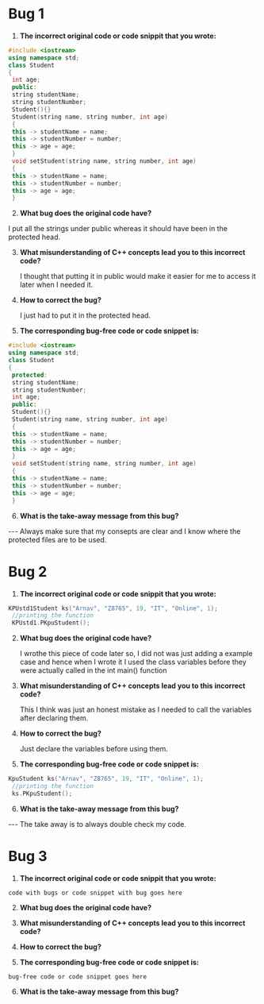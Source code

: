 # Bug 1

1. **The incorrect original code or code snippit that you wrote:**

``` cpp
#include <iostream>
using namespace std;
class Student
{
 int age;
 public:
 string studentName;
 string studentNumber;
 Student(){}
 Student(string name, string number, int age)
 {
 this -> studentName = name;
 this -> studentNumber = number;
 this -> age = age;
 }
 void setStudent(string name, string number, int age)
 {
 this -> studentName = name;
 this -> studentNumber = number;
 this -> age = age;
 }

```

2. **What bug does the original code have?**

  I put all the strings under public whereas it should have been in the protected head.

3. **What misunderstanding of C++ concepts lead you to this incorrect code?**

    I thought that putting it in public would make it easier for me to access it later when I needed it.

4. **How to correct the bug?**

    I just had to put it in the protected head.

5. **The corresponding bug-free code or code snippet is:**

```cpp
#include <iostream>
using namespace std;
class Student
{
 protected:
 string studentName;
 string studentNumber;
 int age;
 public:
 Student(){}
 Student(string name, string number, int age)
 {
 this -> studentName = name;
 this -> studentNumber = number;
 this -> age = age;
 }
 void setStudent(string name, string number, int age)
 {
 this -> studentName = name;
 this -> studentNumber = number;
 this -> age = age;
 }
```

6. **What is the take-away message from this bug?**

--- Always make sure that my consepts are clear and I know where the protected files are to be used.

# Bug 2

1. **The incorrect original code or code snippit that you wrote:**

```cpp
KPUstd1Student ks("Arnav", "Z8765", 19, "IT", "Online", 1);
 //printing the function
 KPUstd1.PKpuStudent();
```

2. **What bug does the original code have?**

    I wrothe this piece of code later so, I did not was just adding a example case and hence when I wrote it I used the class variables before they were actually called in the int   main() function

3. **What misunderstanding of C++ concepts lead you to this incorrect code?**

    This I think was just an honest mistake as I needed to call the variables after declaring them.

4. **How to correct the bug?**

    Just declare the variables before using them.

5. **The corresponding bug-free code or code snippet is:**

```cpp
KpuStudent ks("Arnav", "Z8765", 19, "IT", "Online", 1);
 //printing the function
 ks.PKpuStudent();
```

6. **What is the take-away message from this bug?**

--- The take away is to always double check my code.

# Bug 3

1. **The incorrect original code or code snippit that you wrote:**

```
code with bugs or code snippet with bug goes here

```

2. **What bug does the original code have?**

  

3. **What misunderstanding of C++ concepts lead you to this incorrect code?**

4. **How to correct the bug?**

5. **The corresponding bug-free code or code snippet is:**

```
bug-free code or code snippet goes here

```

6. **What is the take-away message from this bug?**
